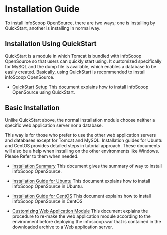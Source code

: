 # Installation Guide

To install infoScoop OpenSource, there are two ways; one is installing by
QuickStart, another is installing in normal way.

## Installation Using QuickStart

QuickStart is a module in which Tomcat is bundled with infoScoop OpenSource so
that users can quickly start using. It customized specifically for MySQL and the dump file is available, which
enables a database to be easily created. Basically, using QuickStart is recommended to install infoScoop OpenSource.

  * [QuickStart Setup]
This document explains how to install infoScoop OpenSource using QuickStart.

## Basic Installation

Unlike QuickStart above, the normal installation module choose neither a
specific web application server nor a database.

This way is for those who prefer to use the other web application servers and
databases except for Tomcat and MySQL.
Installation guides for Ubuntu and CentOS provides detailed steps in tutorial
approach.
These documents will also be a help when installing on the other environments
like Windows. Please Refer to them when needed.

  * [Installation Summary]
This document gives the summary of way to install infoScoop OpenSource.  


  * [Installation Guide for Ubuntu]
This document explains how to install infoScoop OpenSource in Ubuntu.  


  * [Installation Guide for CentOS]
This document explains how to install infoScoop OpenSource in CentOS  


  * [Customizing Web Application Module]
This document explains the procedure to re-make the web application module according to the environment before deploying the infoscoop.war that is contained in the downloaded archive to a Web application server.


[QuickStart Setup]: quickstart-setup.md
[Installation Summary]: installation-summary.md
[Installation Guide for Ubuntu]: installation-guide-for-ubuntu.md
[Installation Guide for CentOS]: installation-guide-for-centos.md
[Customizing Web Application Module]: customizing-web-application-module.md
